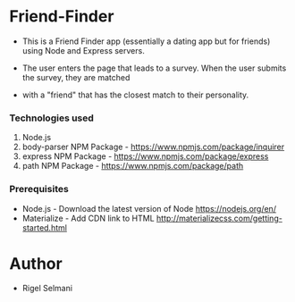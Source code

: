 # Friend-Finder

* This is a Friend Finder app (essentially a dating app but for friends) using Node and Express servers. 

* The user enters the page that leads to a survey. When the user submits the survey, they are matched  

* with a "friend" that has the closest match to their personality.

### Technologies used
1. Node.js
2. body-parser NPM Package - https://www.npmjs.com/package/inquirer
3. express NPM Package - https://www.npmjs.com/package/express
4. path NPM Package - https://www.npmjs.com/package/path

### Prerequisites
- Node.js - Download the latest version of Node https://nodejs.org/en/
- Materialize - Add CDN link to HTML http://materializecss.com/getting-started.html

# Author

 * Rigel Selmani